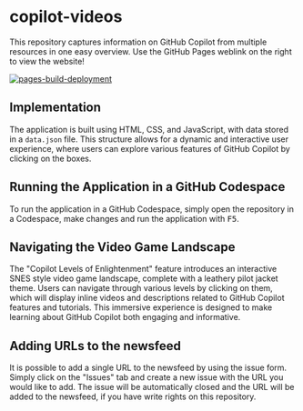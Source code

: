 # copilot-videos

This repository captures information on GitHub Copilot from multiple resources in one easy overview. Use the GitHub Pages weblink on the right to view the website!

[![pages-build-deployment](https://github.com/rajbos/copilot-videos/actions/workflows/pages/pages-build-deployment/badge.svg)](https://github.com/rajbos/copilot-videos/actions/workflows/pages/pages-build-deployment)

## Implementation

The application is built using HTML, CSS, and JavaScript, with data stored in a `data.json` file. This structure allows for a dynamic and interactive user experience, where users can explore various features of GitHub Copilot by clicking on the boxes.

## Running the Application in a GitHub Codespace

To run the application in a GitHub Codespace, simply open the repository in a Codespace, make changes and run the application with <kbd>F5</kbd>.

## Navigating the Video Game Landscape

The "Copilot Levels of Enlightenment" feature introduces an interactive SNES style video game landscape, complete with a leathery pilot jacket theme. Users can navigate through various levels by clicking on them, which will display inline videos and descriptions related to GitHub Copilot features and tutorials. This immersive experience is designed to make learning about GitHub Copilot both engaging and informative.

## Adding URLs to the newsfeed

It is possible to add a single URL to the newsfeed by using the issue form. Simply click on the "Issues" tab and create a new issue with the URL you would like to add. The issue will be automatically closed and the URL will be added to the newsfeed, if you have write rights on this repository.